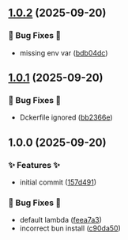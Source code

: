 ## [1.0.2](https://github.com/AtomiCloud/ketone.cyan/compare/v1.0.1...v1.0.2) (2025-09-20)


### 🐛 Bug Fixes 🐛

* missing env var ([bdb04dc](https://github.com/AtomiCloud/ketone.cyan/commit/bdb04dccb83cf72cb2d9f79678820707b546a112))

## [1.0.1](https://github.com/AtomiCloud/ketone.cyan/compare/v1.0.0...v1.0.1) (2025-09-20)


### 🐛 Bug Fixes 🐛

* Dckerfile ignored ([bb2366e](https://github.com/AtomiCloud/ketone.cyan/commit/bb2366eef14569e442e7e0d9c64e752356370ed0))

## 1.0.0 (2025-09-20)


### ✨ Features ✨

* initial commit ([157d491](https://github.com/AtomiCloud/ketone.cyan/commit/157d491b64ce1def8dae67d459df74b290dfc592))


### 🐛 Bug Fixes 🐛

* default lambda ([feea7a3](https://github.com/AtomiCloud/ketone.cyan/commit/feea7a3bb087d0df100abfcb552d5152b51a08ee))
* incorrect bun install ([c90da50](https://github.com/AtomiCloud/ketone.cyan/commit/c90da50513043c2ff31950afdfaf0142baa02c9f))
